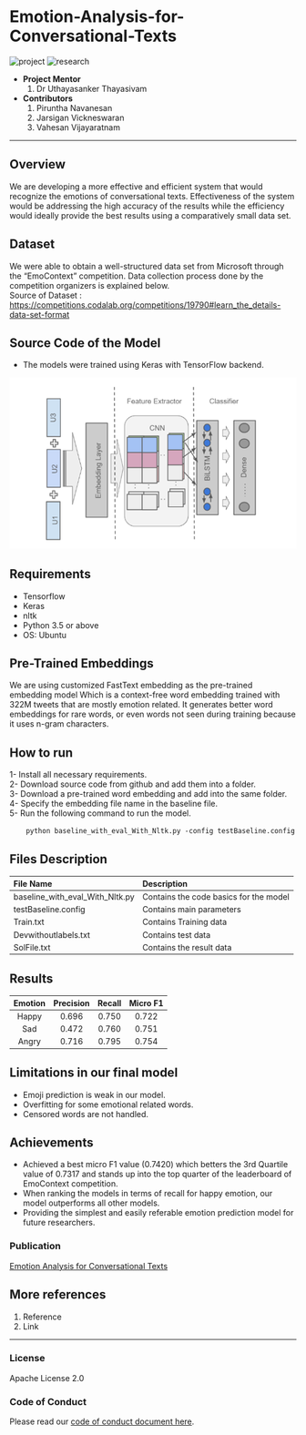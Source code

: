 
# Emotion-Analysis-for-Conversational-Texts

![project] ![research]



- <b>Project Mentor</b>
    1. Dr Uthayasanker Thayasivam
- <b>Contributors</b>
    1. Piruntha Navanesan
    2. Jarsigan Vickneswaran
    3. Vahesan Vijayaratnam


---

## Overview

We are developing a more effective and efficient system that would recognize the emotions of conversational texts. Effectiveness of the system would be addressing the high accuracy of the results while the efficiency would ideally provide the best results using a comparatively small data set.


## Dataset
We were able to obtain a well-structured data set from Microsoft through the “EmoContext” competition. Data collection process done by the competition organizers is explained below.
<br> Source of Dataset : 
<br> https://competitions.codalab.org/competitions/19790#learn_the_details-data-set-format


## Source Code of the Model

- The models were trained using Keras with TensorFlow backend.

<p align="center">
<img src="https://github.com/aaivu/aaivu-emotion-analysis-for-conversational-texts/blob/newBranch/docs/methodology_structure.png" width="600">
</p>

## Requirements

- Tensorflow
- Keras
- nltk
- Python 3.5 or above
- OS: Ubuntu

## Pre-Trained Embeddings

We are using customized FastText embedding as the pre-trained embedding model Which is a context-free word embedding trained with 322M tweets that are mostly emotion related. It generates better word embeddings for rare words, or even words not seen during training because it uses n-gram characters.

## How to run

1- Install all necessary requirements.      
2- Download source code from github and add them into a folder.     
3- Download a pre-trained word embedding and add into the same folder.   
4- Specify the embedding file name in the baseline file.    
5- Run the following command to run the model.   
```
    python baseline_with_eval_With_Nltk.py -config testBaseline.config
```

## Files Description


|  File Name	|  Description	| 
|:---------|:-----------	|
| baseline_with_eval_With_Nltk.py    	| Contains the code basics for the model  	|
| testBaseline.config     	| Contains main parameters     	| 
|Train.txt   	| Contains Training data     	|
|Devwithoutlabels.txt   	| Contains test data      	|
|SolFile.txt   	| Contains the result data     	|


## Results



| Emotion 	| Precision 	| Recall 	| Micro F1 	|
|:---------:|:-----------:	|:---------:|:----------:|
| Happy   	| 0.696     	| 0.750  	| 0.722    	|
| Sad     	| 0.472     	| 0.760  	| 0.751    	|
| Angry   	| 0.716     	| 0.795  	| 0.754    	|


## Limitations in our final model

- Emoji prediction is weak in our model.
- Overfitting for some emotional related words.
- Censored words are not handled.

## Achievements

- Achieved a best micro F1 value (0.7420) which betters the 3rd Quartile value of 0.7317 and stands up into the top quarter of the leaderboard of EmoContext competition.
- When ranking the models in terms of recall for happy emotion, our model outperforms all other models.
- Providing the simplest and easily referable emotion prediction model for future researchers.

### Publication
[Emotion Analysis for Conversational Texts](https://ieeexplore.ieee.org/document/9325442)

## More references

1. Reference
2. Link

---

### License

Apache License 2.0

### Code of Conduct

Please read our [code of conduct document here](https://github.com/aaivu/aaivu-introduction/blob/master/docs/code_of_conduct.md).

[project]: https://img.shields.io/badge/-Project-blue
[research]: https://img.shields.io/badge/-Research-yellowgreen

